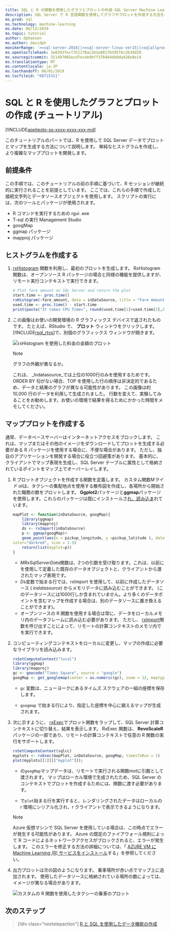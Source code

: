 ```yaml
---
title: SQL と R の関数を使用したグラフとプロットの作成-SQL Server Machine Learning
description: SQL Server で R 言語関数を使用してグラフやプロットを作成する方法を示すチュートリアルです。
ms.prod: sql
ms.technology: machine-learning
ms.date: 06/13/2019
ms.topic: tutorial
author: dphansen
ms.author: davidph
monikerRange: '>=sql-server-2016||>=sql-server-linux-ver15||=sqlallproducts-allversions'
ms.openlocfilehash: 3e8293fecf351176ac2b1e88176395f6c2b34d20
ms.sourcegitcommit: 321497065ecd7ecde9bff378464db8da426e9e14
ms.translationtype: MT
ms.contentlocale: ja-JP
ms.lasthandoff: 08/01/2019
ms.locfileid: "68715311"
---
```

# <a name="create-graphs-and-plots-using-sql-and-r-walkthrough"></a>SQL と R を使用したグラフとプロットの作成 (チュートリアル)
[!INCLUDE[appliesto-ss-xxxx-xxxx-xxx-md](../../includes/appliesto-ss-xxxx-xxxx-xxx-md.md)]

このチュートリアルのパートでは、R を使用して SQL Server データでプロットとマップを生成する方法について説明します。 単純なヒストグラムを作成し、より複雑なマッププロットを開発します。

## <a name="prerequisites"></a>前提条件

この手順では、このチュートリアルの前の手順に基づいて、R セッションが継続的に実行されることを前提としています。 ここでは、これらの手順で作成した接続文字列とデータソースオブジェクトを使用します。 スクリプトの実行には、次のツールとパッケージが使用されます。

+ R コマンドを実行するための rgui .exe
+ T-sql の実行 Management Studio
+ googMap
+ ggmap パッケージ
+ mapproj パッケージ

## <a name="create-a-histogram"></a>ヒストグラムを作成する

1. [rxHistogram](https://docs.microsoft.com/r-server/r-reference/revoscaler/rxdatasource) 関数を利用し、最初のプロットを生成します。  RxHistogram 関数は、オープンソース R パッケージの場合と同様の機能を提供しますが、リモート実行コンテキストで実行できます。

    ```R
    # Plot fare amount on SQL Server and return the plot
    start.time <- proc.time()
    rxHistogram(~fare_amount, data = inDataSource, title = "Fare Amount Histogram")
    used.time <- proc.time() - start.time
    print(paste("It takes CPU Time=", round(used.time[1]+used.time[2],2), " seconds, Elapsed Time=", round(used.time[3],2), " seconds to generate plot.", sep=""))
    ```

2. この画像はお使いの開発環境の R グラフィックス デバイスで返されたものです。  たとえば、RStudio で、 **プロット** ウィンドウをクリックします。  [!INCLUDE[rsql_rtvs](../../includes/rsql-rtvs-md.md)]で、別個のグラフィックス ウィンドウが開きます。

    ![rxHistogram を使用した料金の金額のプロット](media/rsql-e2e-rxhistogramresult.png "rxHistogram を使用した料金の金額のプロット")

    > [!NOTE]
    > グラフの外観が異なるか。
    >  
    > これは、 _Indatasource_では上位の1000行のみを使用するためです。 ORDER BY 句がない場合、TOP を使用した行の順序は非決定的であるため、データと結果のグラフが異なる可能性があります。
    > この画像は約 10,000 行のデータを利用して生成されました。 行数を変えて、実験してみることをお勧めします。お使いの環境で結果を得るためにかかった時間をメモしてください。

## <a name="create-a-map-plot"></a>マッププロットを作成する

通常、データベースサーバーはインターネットアクセスをブロックします。 これは、マップまたはその他のイメージをダウンロードしてプロットを生成する必要がある R パッケージを使用する場合に、不便な場合があります。 ただし、独自のアプリケーションを開発する場合に役立つ回避策があります。 基本的に、クライアントでマップ表現を生成し、SQL Server テーブルに属性として格納されているポイントをマップ上でオーバーレイします。

1. R プロットオブジェクトを作成する関数を定義します。 カスタム関数*Mライド ot*は、タクシーの集配地点を使用する散布図を作成し、各場所から開始された職務の数をプロットします。 **Ggplot2**パッケージと**ggmap**パッケージを使用します。これらのパッケージは既にインストールさ[れ、読み込ま](walkthrough-data-science-end-to-end-walkthrough.md#add-packages)れています。

    ```R
    mapPlot <- function(inDataSource, googMap){
        library(ggmap)
        library(mapproj)
        ds <- rxImport(inDataSource)
        p <- ggmap(googMap)+
        geom_point(aes(x = pickup_longitude, y =pickup_latitude ), data=ds, alpha =.5,
    color="darkred", size = 1.5)
        return(list(myplot=p))
    }
    ```

    + *MRxSqlServerData*関数は、2つの引数を受け取ります。これは、以前にを使用して定義した既存のデータオブジェクトと、クライアントから渡されたマップ表現です。
    + *Ds*変数で始まる行では、rxImport を使用して、以前に作成したデータソース ( *indatasource*) からメモリデータに読み込むことができます。 (このデータソースには1000行しか含まれていません。より多くのデータポイントを含むマップを作成する場合は、別のデータソースに置き換えることができます)。
    + オープンソースの R 関数を使用する場合は常に、データをローカルメモリ内のデータフレームに読み込む必要があります。 ただし、 [rxImport](https://docs.microsoft.com/r-server/r-reference/revoscaler/rximport)関数を呼び出すことによって、リモートの計算コンテキストのメモリ内でを実行できます。

2. コンピューティングコンテキストをローカルに変更し、マップの作成に必要なライブラリを読み込みます。

    ```R
    rxSetComputeContext("local")
    library(ggmap)
    library(mapproj)
    gc <- geocode("Times Square", source = "google")
    googMap <- get_googlemap(center = as.numeric(gc), zoom = 12, maptype = 'roadmap', color = 'color');
    ```

    + `gc` 変数は、ニューヨークにあるタイムズ スクウェアの一組の座標を保存します。

    + `googmap` で始まる行により、指定した座標を中心に据えるマップが生成されます。

3. 次に示すように、 [rxExec](https://docs.microsoft.com/r-server/r-reference/revoscaler/rxexec)でプロット関数をラップして、SQL Server 計算コンテキストに切り替え、結果を表示します。 RxExec 関数は、 **RevoScaleR**パッケージの一部であり、リモートの計算コンテキストで任意の R 関数の実行をサポートします。

    ```R
    rxSetComputeContext(sqlcc)
    myplots <- rxExec(mapPlot, inDataSource, googMap, timesToRun = 1)
    plot(myplots[[1]][["myplot"]]);
    ````

    + の`googMap`マップデータは、リモートで実行される関数*mot*に引数として渡されます。 マップはローカル環境で生成されたため、SQL Server のコンテキストでプロットを作成するためには、関数に渡す必要があります。

    + で`plot`始まる行を実行すると、レンダリングされたデータはローカルの r 環境にシリアル化され、r クライアントで表示できるようになります。

    > [!NOTE]
    > Azure 仮想マシンで SQL Server を使用している場合は、この時点でエラーが発生する可能性があります。 Azure の既定のファイアウォール規則によって R コードによるネットワークアクセスがブロックされると、エラーが発生します。 このエラーを修正する方法の詳細については、「 [AZURE VM に Machine Learning (R) サービスをインストール](../install/sql-machine-learning-azure-virtual-machine.md)する」を参照してください。

4. 出力プロットは次の図のようになります。 乗車場所が赤い点でマップ上に追加されます。 使用したデータソースに格納されている場所の数によっては、イメージが異なる場合があります。

    ![カスタムの R 関数を使用したタクシーの乗車のプロット](media/rsql-e2e-mapplot.png "カスタムの R 関数を使用したタクシーの乗車のプロット")

## <a name="next-steps"></a>次のステップ

> [!div class="nextstepaction"]
> [R と SQL を使用したデータ機能の作成](walkthrough-create-data-features.md)
